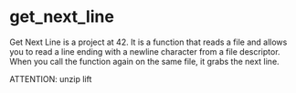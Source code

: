 # get_next_line
Get Next Line is a project at 42. It is a function that reads a file and allows you to read a line ending with a newline character from a file descriptor. When you call the function again on the same file, it grabs the next line.

ATTENTION: unzip lift
